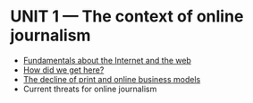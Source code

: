 <style type="text/css">
	@import url("styles.css");
</style>

# UNIT 1 &mdash; The context of online journalism

- [Fundamentals about the Internet and the web](unit10.htm)
- [How did we get here?](unit11.htm)
- [The decline of print and online business models](unit12.htm)
- Current threats for online journalism
